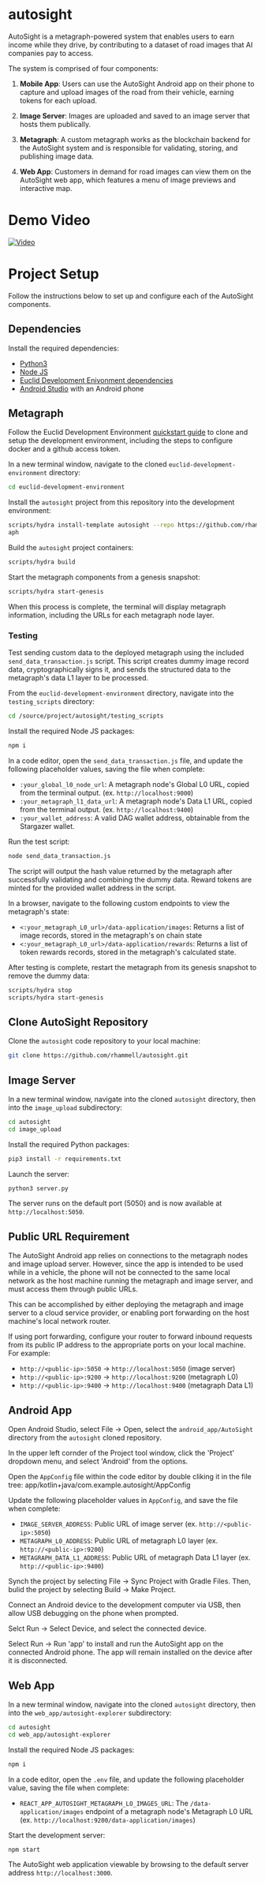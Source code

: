 # autosight
AutoSight is a metagraph-powered system that enables users to earn income while they drive, by contributing to a dataset of road images that AI companies pay to access.

The system is comprised of four components:

1. **Mobile App**: Users can use the AutoSight Android app on their phone to capture and upload images of the road from their vehicle, earning tokens for each upload. 

2. **Image Server**: Images are uploaded and saved to an image server that hosts them publically. 

3. **Metagraph**: A custom metagraph works as the blockchain backend for the AutoSight system and is responsible for validating, storing, and publishing image data.

4. **Web App**: Customers in demand for road images can view them on the AutoSight web app, which features a menu of image previews and interactive map. 

# Demo Video
[![Video](https://img.youtube.com/vi/e6pI9gV_5bQ/0.jpg)](https://www.youtube.com/watch?v=e6pI9gV_5bQ)

# Project Setup
Follow the instructions below to set up and configure each of the AutoSight components.

## Dependencies
Install the required dependencies:
- [Python3](https://www.python.org/downloads/)
- [Node JS](https://nodejs.org/en)
- [Euclid Development Enivonment dependencies](https://docs.constellationnetwork.io/sdk/guides/quick-start/#install-dependencies)
- [Android Studio](https://developer.android.com/studio) with an Android phone

## Metagraph
Follow the Euclid Development Environment [quickstart guide](https://docs.constellationnetwork.io/sdk/guides/quick-start) to clone and setup the development environment, including the steps to configure docker and a github access token.

In a new terminal window, navigate to the cloned `euclid-development-environment` directory: 

```bash
cd euclid-development-environment
```

Install the `autosight` project from this repository into the development environment:  

```bash
scripts/hydra install-template autosight --repo https://github.com/rhammell/autosight --path metagr
aph
```

Build the `autosight` project containers: 

```bash
scripts/hydra build
```

Start the metagraph components from a genesis snapshot: 

```bash
scripts/hydra start-genesis
```

When this process is complete, the terminal will display metagraph information, including the URLs for each metagraph node layer.

### Testing 
Test sending custom data to the deployed metagraph using the included `send_data_transaction.js` script. This script creates dummy image record data, cryptographically signs it, and sends the structured data to the metagraph's data L1 layer to be processed.

From the `euclid-development-environment` directory, navigate into the `testing_scripts` directory: 

```bash
cd /source/project/autosight/testing_scripts
```

Install the required Node JS packages: 

```bash
npm i
```

In a code editor, open the `send_data_transaction.js` file, and update the following placeholder values, saving the file when complete: 
- `:your_global_l0_node_url`: A metagraph node's Global L0 URL, copied from the terminal output. (ex. `http://localhost:9000`)
- `:your_metagraph_l1_data_url`: A metagraph node's Data L1 URL, copied from the terminal output. (ex. `http://localhost:9400`) 
- `:your_wallet_address`: A valid DAG wallet address, obtainable from the Stargazer wallet. 

Run the test script: 

```bash
node send_data_transaction.js
```

The script will output the hash value returned by the metagraph after successfully validating and combining the dummy data. Reward tokens are minted for the provided wallet address in the script. 

In a browser, navigate to the following custom endpoints to view the metagraph's state:
- `<:your_metagraph_L0_url>/data-application/images`: Returns a list of image records, stored in the metagraph's on chain state
- `<:your_metagraph_L0_url>/data-application/rewards`: Returns a list of token rewards records, stored in the metagraph's calculated state. 

After testing is complete, restart the metagraph from its genesis snapshot to remove the dummy data: 

```bash
scripts/hydra stop
scripts/hydra start-genesis
```

## Clone AutoSight Repository
Clone the `autosight` code repository to your local machine: 

```bash
git clone https://github.com/rhammell/autosight.git
```

## Image Server
In a new terminal window, navigate into the cloned `autosight` directory, then into the `image_upload` subdirectory: 

```bash
cd autosight
cd image_upload
```

Install the required Python packages:

```bash
pip3 install -r requirements.txt
```

Launch the server: 

```bash
python3 server.py
```

The server runs on the default port (5050) and is now available at `http://localhost:5050`.

## Public URL Requirement
The AutoSight Android app relies on connections to the metagraph nodes and image upload server. However, since the app is intended to be used while in a vehicle, the phone will not be connected to the same local network as the host machine running the metagraph and image server, and must access them through public URLs. 

This can be accomplished by either deploying the metagraph and image server to a cloud service provider, or enabling port forwarding on the host machine's local network router. 

If using port forwarding, configure your router to forward inbound requests from its public IP address to the appropriate ports on your local machine. For example:

- `http://<public-ip>:5050` → `http://localhost:5050` (image server)
- `http://<public-ip>:9200` → `http://localhost:9200` (metagraph L0)
- `http://<public-ip>:9400` → `http://localhost:9400` (metagraph Data L1)

## Android App
Open Android Studio, select File → Open, select the `android_app/AutoSight` directory from the `autosight` cloned repository. 

In the upper left cornder of the Project tool window, click the 'Project' dropdown menu, and select 'Android' from the options. 

Open the `AppConfig` file within the code editor by double cliking it in the file tree: app/kotlin+java/com.example.autosight/AppConfig

Update the following placeholder values in `AppConfig`, and save the file when complete: 
- `IMAGE_SERVER_ADDRESS`: Public URL of image server (ex. `http://<public-ip>:5050`)
- `METAGRAPH_L0_ADDRESS`: Public URL of metagraph L0 layer (ex. `http://<public-ip>:9200`)
- `METAGRAPH_DATA_L1_ADDRESS`: Public URL of metagraph Data L1 layer (ex. `http://<public-ip>:9400`)

Synch the project by selecting File → Sync Project with Gradle Files. Then, bulid the project by selecting Build → Make Project. 

Connect an Android device to the development computer via USB, then allow USB debugging on the phone when prompted. 

Selct Run → Select Device, and select the connected device. 

Select Run → Run 'app' to install and run the AutoSight app on the connected Android phone. The app will remain installed on the device after it is disconnected. 

## Web App
In a new terminal window, navigate into the cloned `autosight` directory, then into the `web_app/autosight-explorer` subdirectory: 

```bash
cd autosight
cd web_app/autosight-explorer
```

Install the required Node JS packages: 

```bash
npm i
```

In a code editor, open the `.env` file, and update the following placeholder value, saving the file when complete: 
- `REACT_APP_AUTOSIGHT_METAGRAPH_LO_IMAGES_URL`: The `/data-application/images` endpoint of a metagraph node's Metagraph L0 URL (ex. `http://localhost:9200/data-application/images`) 

Start the development server: 

```bash
npm start
```

The AutoSight web application viewable by browsing to the default server address `http://localhost:3000`.